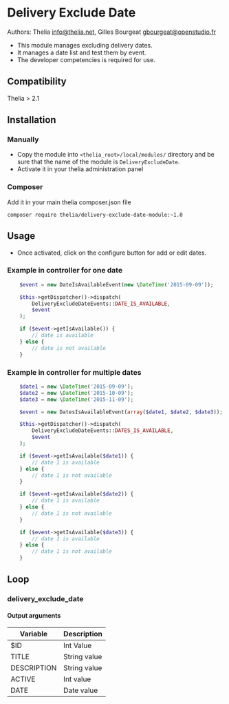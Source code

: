 # Delivery Exclude Date

Authors: Thelia <info@thelia.net>, Gilles Bourgeat <gbourgeat@openstudio.fr>

* This module manages excluding delivery dates.
* It manages a date list and test them by event.
* The developer competencies is required for use.

## Compatibility

Thelia > 2.1

## Installation

### Manually

* Copy the module into ```<thelia_root>/local/modules/``` directory and be sure that the name of the module is ```DeliveryExcludeDate```.
* Activate it in your thelia administration panel

### Composer

Add it in your main thelia composer.json file

```
composer require thelia/delivery-exclude-date-module:~1.0
```

## Usage

* Once activated, click on the configure button for add or edit dates.

### Example in controller for one date

```php
    $event = new DateIsAvailableEvent(new \DateTime('2015-09-09'));

    $this->getDispatcher()->dispatch(
        DeliveryExcludeDateEvents::DATE_IS_AVAILABLE,
        $event
    );

    if ($event->getIsAvailable()) {
        // date is available
    } else {
        // date is not available
    }
```

### Example in controller for multiple dates

```php
    $date1 = new \DateTime('2015-09-09');
    $date2 = new \DateTime('2015-10-09');
    $date3 = new \DateTime('2015-11-09');

    $event = new DatesIsAvailableEvent(array($date1, $date2, $date3));

    $this->getDispatcher()->dispatch(
        DeliveryExcludeDateEvents::DATES_IS_AVAILABLE,
        $event
    );

    if ($event->getIsAvailable($date1)) {
        // date 1 is available
    } else {
        // date 1 is not available
    }

    if ($event->getIsAvailable($date2)) {
        // date 1 is available
    } else {
        // date 1 is not available
    }

    if ($event->getIsAvailable($date3)) {
        // date 1 is available
    } else {
        // date 1 is not available
    }
```

## Loop

### delivery_exclude_date

#### Output arguments

|Variable       |Description |
|---            |--- |
|$ID            | Int Value |
|TITLE    | String value |
|DESCRIPTION    | String value |
|ACTIVE    | Int value |
|DATE    | Date value |